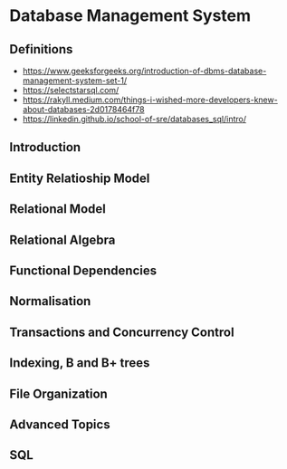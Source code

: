 # Database Management System

## Definitions

- https://www.geeksforgeeks.org/introduction-of-dbms-database-management-system-set-1/
- https://selectstarsql.com/
- https://rakyll.medium.com/things-i-wished-more-developers-knew-about-databases-2d0178464f78
- https://linkedin.github.io/school-of-sre/databases_sql/intro/

## Introduction

## Entity Relatioship Model

## Relational Model

## Relational Algebra

## Functional Dependencies

## Normalisation

## Transactions and Concurrency Control

## Indexing, B and B+ trees

## File Organization

## Advanced Topics

## SQL
